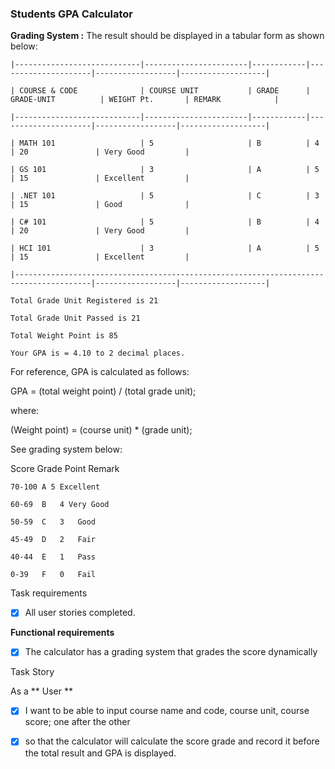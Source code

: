 ### Students GPA Calculator
**Grading System :**
The result should be displayed in a tabular form as shown below:
```
|----------------------------|-----------------------|------------|---------------------|------------------|-------------------|

| COURSE & CODE              | COURSE UNIT           | GRADE      | GRADE-UNIT          | WEIGHT Pt.       | REMARK            |

|----------------------------|-----------------------|------------|---------------------|------------------|-------------------|

| MATH 101                   | 5                     | B          | 4                   | 20               | Very Good         |

| GS 101                     | 3                     | A          | 5                   | 15               | Excellent         |

| .NET 101                   | 5                     | C          | 3                   | 15               | Good              |

| C# 101                     | 5                     | B          | 4                   | 20               | Very Good         |

| HCI 101                    | 3                     | A          | 5                   | 15               | Excellent         |

|---------------------------------------------------------------------------------------|------------------|-------------------|

Total Grade Unit Registered is 21

Total Grade Unit Passed is 21

Total Weight Point is 85

Your GPA is = 4.10 to 2 decimal places.
```
For reference, GPA is calculated as follows:

GPA = (total weight point) / (total grade unit);

where:

(Weight point) = (course unit) * (grade unit);

See grading system below:

Score Grade Point Remark
 ```
70-100 A 5 Excellent

60-69  B   4 Very Good

50-59  C   3   Good

45-49  D   2   Fair

40-44  E   1   Pass

0-39   F   0   Fail
```
Task requirements

- [x] All user stories completed.

**Functional requirements**

- [x] The calculator has a grading system that grades the score dynamically

Task Story

As a ** User **
- [x] I want to be able to input course name and code, course unit, course score; one after the other

- [x] so that the calculator will calculate the score grade and record it before the total result and GPA is displayed.
